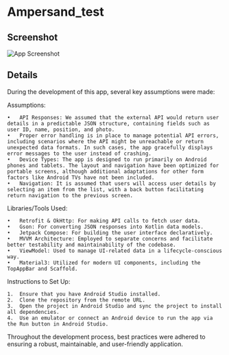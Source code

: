 # Ampersand_test

## Screenshot

![App Screenshot](./screenshot.png)

## Details

During the development of this app, several key assumptions were made:

Assumptions:

	•	API Responses: We assumed that the external API would return user details in a predictable JSON structure, containing fields such as user ID, name, position, and photo. 
	•	Proper error handling is in place to manage potential API errors, including scenarios where the API might be unreachable or return unexpected data formats. In such cases, the app gracefully displays error messages to the user instead of crashing.
	•	Device Types: The app is designed to run primarily on Android phones and tablets. The layout and navigation have been optimized for portable screens, although additional adaptations for other form factors like Android TVs have not been included.
	•	Navigation: It is assumed that users will access user details by selecting an item from the list, with a back button facilitating return navigation to the previous screen.

Libraries/Tools Used:

	•	Retrofit & OkHttp: For making API calls to fetch user data.
	•	Gson: For converting JSON responses into Kotlin data models.
	•	Jetpack Compose: For building the user interface declaratively.
	•	MVVM Architecture: Employed to separate concerns and facilitate better testability and maintainability of the codebase.
	•	ViewModel: Used to manage UI-related data in a lifecycle-conscious way.
	•	Material3: Utilized for modern UI components, including the TopAppBar and Scaffold.

Instructions to Set Up:

	1.	Ensure that you have Android Studio installed.
	2.	Clone the repository from the remote URL.
	3.	Open the project in Android Studio and sync the project to install all dependencies.
	4.	Use an emulator or connect an Android device to run the app via the Run button in Android Studio.

Throughout the development process, best practices were adhered to ensuring a robust, maintainable, and user-friendly application.
